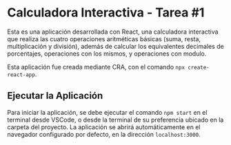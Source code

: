 # Calculadora Interactiva - Tarea #1
Esta es una aplicación desarrollada con React, una calculadora interactiva que realiza las cuatro operaciones aritméticas básicas (suma, resta, multiplicación y división), además de calcular los equivalentes decimales de porcentajes, operaciones con los mismos, y operaciones con modulo. 

Esta aplicación fue creada mediante CRA, con el comando `npx create-react-app`.

## Ejecutar la Aplicación
Para iniciar la aplicación, se debe ejecutar el comando `npm start` en el terminal desde VSCode, o desde la terminal de su preferencia ubicado en la carpeta del proyecto. La aplicación se abrirá automáticamente en el navegador configurado por defecto, en la dirección `localhost:3000`.

